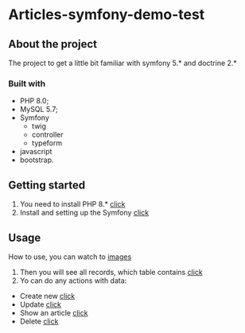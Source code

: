 # Articles-symfony-demo-test
## About the project
The project to get a little bit familiar with symfony 5.* and doctrine 2.*
### Built with
* PHP 8.0;
* MySQL 5.7;
* Symfony
  * twig 
  * controller
  * typeform
* javascript
* bootstrap.
## Getting started
1. You need to install PHP 8.* [click](https://www.php.net/downloads.php)
2. Install and setting up the Symfony [click](https://symfony.com/doc/current/setup.html)
## Usage
How to use, you can watch to [images](https://github.com/WestEgor/Articles-symfony-demo-test/tree/master/images)
1. Then you will see all records, which table contains [click](https://github.com/WestEgor/Articles-symfony-demo-test/blob/master/images/home_page.PNG)
2. Yo can do any actions with data:
+ Create new [click](https://github.com/WestEgor/Articles-symfony-demo-test/blob/master/images/create_article.PNG)
+ Update [click](https://github.com/WestEgor/Articles-symfony-demo-test/blob/master/images/update_article.PNG)
+ Show an article [click](https://github.com/WestEgor/Articles-symfony-demo-test/blob/master/images/show_article.PNG)
+ Delete [click](https://github.com/WestEgor/Articles-symfony-demo-test/blob/master/images/delete_article.PNG)

